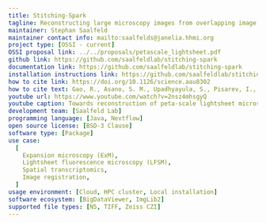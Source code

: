 ```yaml
---
title: Stitching-Spark
tagline: Reconstructing large microscopy images from overlapping image tiles on a high-performance Spark cluster.
maintainer: Stephan Saalfeld
maintainer contact info: mailto:saalfelds@janelia.hhmi.org
project type: [OSSI - current]
OSSI proposal link: ../../proposals/petascale_lightsheet.pdf
github link: https://github.com/saalfeldlab/stitching-spark
documentation link: https://github.com/saalfeldlab/stitching-spark
installation instructions link: https://github.com/saalfeldlab/stitching-spark?tab=readme-ov-file#usage
how to cite link: https://doi.org/10.1126/science.aau8302
how to cite text: Gao, R., Asano, S. M., Upadhyayula, S., Pisarev, I., Milkie, D. E., Liu, T. L., Singh, V., Graves, A., Huynh, G. H., Zhao, Y., Bogovic, J., Colonell, J., Ott, C. M., Zugates, C., Tappan, S., Rodriguez, A., Mosaliganti, K. R., Sheu, S. H., Pasolli, H. A., ... Betzig, E. (2019). Cortical column and whole-brain imaging with molecular contrast and nanoscale resolution. Science, 363(6424), Article eaau8302. https://doi.org/10.1126/science.aau8302
youtube url: https://www.youtube.com/watch?v=2nsz4mhsgyQ
youtube caption: Towards reconstruction of peta-scale lightsheet microscopy datasets, by Dr. Stephan Preibisch (HHMI Janelia).
development team: [Saalfeld Lab]
programming language: [Java, Nextflow]
open source license: [BSD-3 Clause]
software type: [Package]
use case:
  [
    Expansion microscopy (ExM),
    Lightsheet fluorescence microscopy (LFSM),
    Spatial transcriptomics,
    Image registration,
  ]
usage environment: [Cloud, HPC cluster, Local installation]
software ecosystem: [BigDataViewer, ImgLib2]
supported file types: [N5, TIFF, Zeiss CZI]
---
```

